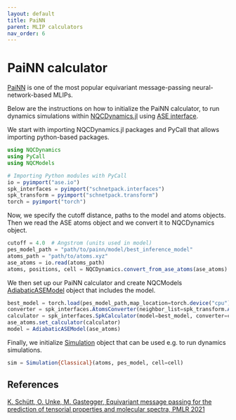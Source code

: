 ```yaml
---
layout: default
title: PaiNN
parent: MLIP calculators
nav_order: 6
---
```


# PaiNN calculator

[PaiNN](https://github.com/atomistic-machine-learning/schnetpack) is one of the most popular equivariant message-passing neural-network-based MLIPs.

Below are the instructions on how to initialize the PaiNN calculator, to run dynamics simulations within [NQCDynamics.jl](https://github.com/NQCD/NQCDynamics.jl) using [ASE interface](https://nqcd.github.io/NQCDynamics.jl/stable/NQCModels/ase/).


We start with importing NQCDynamics.jl packages and PyCall that allows importing python-based packages.

```jl
using NQCDynamics
using PyCall
using NQCModels

# Importing Python modules with PyCall
io = pyimport("ase.io")
spk_interfaces = pyimport("schnetpack.interfaces")
spk_transform = pyimport("schnetpack.transform")
torch = pyimport("torch")
```


Now, we specify the cutoff distance, paths to the model and atoms objects. Then we read the ASE atoms object and we convert it to NQCDynamics object.

```jl
cutoff = 4.0  # Angstrom (units used in model)
pes_model_path = "path/to/painn/model/best_inference_model"
atoms_path = "path/to/atoms.xyz"
ase_atoms = io.read(atoms_path)
atoms, positions, cell = NQCDynamics.convert_from_ase_atoms(ase_atoms)
```


We then set up our PaiNN calculator and create NQCModels [AdiabaticASEModel](https://nqcd.github.io/NQCDynamics.jl/stable/api/NQCModels/adiabaticmodels/#NQCModels.AdiabaticModels.AdiabaticASEModel) object that includes the model.

```jl
best_model = torch.load(pes_model_path,map_location=torch.device("cpu") ).to("cpu")
converter = spk_interfaces.AtomsConverter(neighbor_list=spk_transform.ASENeighborList(cutoff=cutoff), dtype=torch.float32)
calculator = spk_interfaces.SpkCalculator(model=best_model, converter=converter, energy_units="eV", forces_units="eV/Angstrom")
ase_atoms.set_calculator(calculator)
model = AdiabaticASEModel(ase_atoms)
```

Finally, we initialize [Simulation](https://nqcd.github.io/NQCDynamics.jl/stable/api/NQCDynamics/nonadiabaticmoleculardynamics/#NQCDynamics.Simulation-Union%7BTuple%7BT%7D,%20Tuple%7BM%7D,%20Tuple%7BAtoms%7BT%7D,%20NQCModels.Model,%20M%7D%7D%20where%20%7BM,%20T%7D) object that can be used e.g. to run dynamics simulations.

```jl
sim = Simulation{Classical}(atoms, pes_model, cell=cell)
```


## References

[K. Schütt, O. Unke, M. Gastegger, Equivariant message passing for the prediction of tensorial properties and molecular spectra, PMLR 2021](https://proceedings.mlr.press/v139/schutt21a.html)
